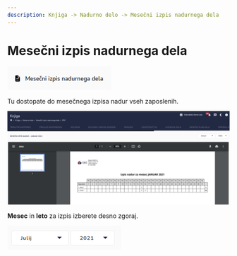 ```yaml
---
description: Knjiga -> Nadurno delo -> Mesečni izpis nadurnega dela
---
```


# Mesečni izpis nadurnega dela

![Gumb za mesečni izpis nadurnega dela.](<../../.gitbook/assets/image (107).png>)

Tu dostopate do mesečnega izpisa nadur vseh zaposlenih.

![](<../../.gitbook/assets/image (157).png>)

**Mesec** in **leto** za izpis izberete desno zgoraj.

![](<../../.gitbook/assets/image (155).png>)
